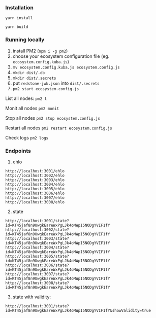 ### Installation

`yarn install`

`yarn build`

### Running locally

1. install PM2 (`npm i -g pm2`)
2. choose your ecosystem configuration file (eg. `ecosystem.config.kuba.js`)
3. `mv ecosystem.config.kuba.js ecosystem.config.js`
4. `mkdir dist/.db`
5. `mkdir dist/.secrets`
6. put `redstone-jwk.json` into `dist/.secrets`
7. `pm2 start ecosystem.config.js`

List all nodes:
`pm2 l`

Monit all nodes
`pm2 monit`

Stop all nodes
`pm2 stop ecosystem.config.js`

Restart all nodes
`pm2 restart ecosystem.config.js`

Check logs
`pm2 logs`

### Endpoints
1. ehlo
```
http://localhost:3001/ehlo
http://localhost:3002/ehlo
http://localhost:3003/ehlo
http://localhost:3004/ehlo
http://localhost:3005/ehlo
http://localhost:3006/ehlo
http://localhost:3007/ehlo
http://localhost:3008/ehlo
```

2. state
```
http://localhost:3001/state?id=KT45jaf8n9UwgkEareWxPgLJk4oMWpI5NODgYVIF1fY
http://localhost:3002/state?id=KT45jaf8n9UwgkEareWxPgLJk4oMWpI5NODgYVIF1fY
http://localhost:3003/state?id=KT45jaf8n9UwgkEareWxPgLJk4oMWpI5NODgYVIF1fY
http://localhost:3004/state?id=KT45jaf8n9UwgkEareWxPgLJk4oMWpI5NODgYVIF1fY
http://localhost:3005/state?id=KT45jaf8n9UwgkEareWxPgLJk4oMWpI5NODgYVIF1fY
http://localhost:3006/state?id=KT45jaf8n9UwgkEareWxPgLJk4oMWpI5NODgYVIF1fY
http://localhost:3007/state?id=KT45jaf8n9UwgkEareWxPgLJk4oMWpI5NODgYVIF1fY
http://localhost:3008/state?id=KT45jaf8n9UwgkEareWxPgLJk4oMWpI5NODgYVIF1fY
```

3. state with validity:
```
http://localhost:3001/state?id=KT45jaf8n9UwgkEareWxPgLJk4oMWpI5NODgYVIF1fY&showValidity=true
```
